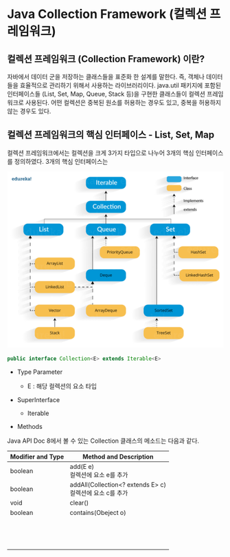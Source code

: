 # Java Collection Framework (컬렉션 프레임워크)

## 컬렉션 프레임워크 (Collection Framework) 이란?

  자바에서 데이터 군을 저장하는 클래스들을 표준화 한 설계를 말한다. 즉, 객체나 데이터들을 효율적으로 관리하기 위해서 사용하는 라이브러리이다. java.util 패키지에 포함된 인터페이스들 (List, Set, Map, Queue, Stack 등)을 구현한 클래스들이 컬렉션 프레임워크로 사용된다. 어떤 컬렉션은 중복된 원소를 허용하는 경우도 있고, 중복을 허용하지 않는 경우도 있다.



## 컬렉션 프레임워크의 핵심 인터페이스 - List, Set, Map

  컬렉션 프레임워크에서는 컬렉션을 크게 3가지 타입으로 나누어 3개의 핵심 인터페이스를 정의하였다. 3개의 핵심 인터페이스는 

![Image result for java collection](Collection-framework-hierarchy.png)



```java
public interface Collection<E> extends Iterable<E>
```

- Type Parameter
  - E : 해당 컬렉션의 요소 타입
- SuperInterface
  - Iterable <E>



- Methods

Java API Doc 8에서 볼 수 있는 Collection 클래스의 메소드는 다음과 같다.

| Modifier and Type | Method and Description                                       |
| ----------------- | ------------------------------------------------------------ |
| boolean           | add(E e)<br />컬렉션에 요소 e를 추가                         |
| boolean           | addAll(Collection<? extends E> c)<br />컬렉션에 요소 c를 추가 |
| void              | clear()<br />                                                |
| boolean           | contains(Obeject o)                                          |
|                   |                                                              |
|                   |                                                              |
|                   |                                                              |
|                   |                                                              |
|                   |                                                              |
|                   |                                                              |
|                   |                                                              |
|                   |                                                              |
|                   |                                                              |
|                   |                                                              |
|                   |                                                              |
|                   |                                                              |
|                   |                                                              |
|                   |                                                              |

